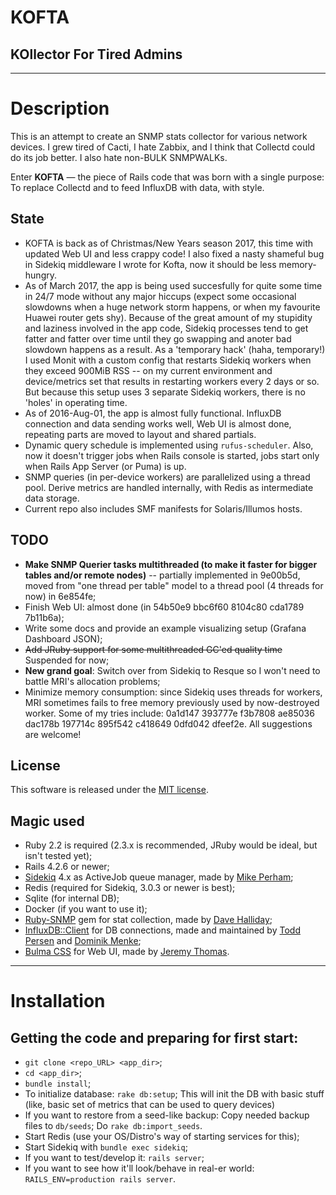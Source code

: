 # KOFTA
## KOllector For Tired Admins

---

# Description
This is an attempt to create an SNMP stats collector for various network devices.
I grew tired of Cacti, I hate Zabbix, and I think that Collectd could do its job
better. I also hate non-BULK SNMPWALKs.

Enter **KOFTA** — the piece of Rails code that was born with a single purpose: To
replace Collectd and to feed InfluxDB with data, with style.

## State
* KOFTA is back as of Christmas/New Years season 2017, this time with updated Web UI and less crappy code! I also fixed a nasty shameful bug in Sidekiq middleware I wrote for Kofta, now it should be less memory-hungry.
* As of March 2017, the app is being used succesfully for quite some time in 24/7 mode without any major hiccups (expect some occasional slowdowns when a huge network storm happens, or when my favourite Huawei router gets shy). Because of the great amount of my stupidity and laziness involved in the app code, Sidekiq processes tend to get fatter and fatter over time until they go swapping and anoter bad slowdown happens as a result. As a 'temporary hack' (haha, temporary!) I used Monit with a custom config that restarts Sidekiq workers when they exceed 900MiB RSS -- on my current environment and device/metrics set that results in restarting workers every 2 days or so. But because this setup uses 3 separate Sidekiq workers, there is no 'holes' in operating time.
* As of 2016-Aug-01, the app is almost fully functional. InfluxDB connection and data sending works well, Web UI is almost done, repeating parts are moved to layout and shared partials.
* Dynamic query schedule is implemented using `rufus-scheduler`. Also, now it doesn't trigger jobs when Rails console is started, jobs start only when Rails App Server (or Puma) is up.
* SNMP queries (in per-device workers) are parallelized using a thread pool. Derive metrics are handled internally, with Redis as intermediate data storage.
* Current repo also includes SMF manifests for Solaris/Illumos hosts.

## TODO
* **Make SNMP Querier tasks multithreaded (to make it faster for bigger tables and/or remote nodes)** -- partially implemented in 9e00b5d, moved from "one thread per table" model to a thread pool (4 threads for now) in 6e854fe;
* Finish Web UI: almost done (in 54b50e9 bbc6f60 8104c80 cda1789 7b11b6a);
* Write some docs and provide an example visualizing setup (Grafana Dashboard JSON);
* ~~Add JRuby support for some multithreaded GC'ed quality time~~ Suspended for now;
* **New grand goal**: Switch over from Sidekiq to Resque so I won't need to battle MRI's allocation problems;
* Minimize memory consumption: since Sidekiq uses threads for workers, MRI sometimes fails to free memory previously used by now-destroyed worker. Some of my tries include: 0a1d147 393777e f3b7808 ae85036 dac178b 197714c 895f542 c418649 0dfd042 dfeef2e. All suggestions are welcome!

## License
This software is released under the [MIT license](https://opensource.org/licenses/MIT).

## Magic used
* Ruby 2.2 is required (2.3.x is recommended, JRuby would be ideal, but isn't tested yet);
* Rails 4.2.6 or newer;
* [Sidekiq](https://github.com/mperham/sidekiq) 4.x as ActiveJob queue manager, made by [Mike Perham](https://github.com/mperham);
* Redis (required for Sidekiq, 3.0.3 or newer is best);
* Sqlite (for internal DB);
* Docker (if you want to use it);
* [Ruby-SNMP](https://github.com/hallidave/ruby-snmp) gem for stat collection, made by [Dave Halliday](https://github.com/hallidave);
* [InfluxDB::Client](https://github.com/influxdata/influxdb-ruby) for DB connections, made and maintained by [Todd Persen](https://github.com/toddboom) and [Dominik Menke](https://github.com/dmke);
* [Bulma CSS](http://bulma.io/) for Web UI, made by [Jeremy Thomas](https://github.com/jgthms).

---

# Installation
## Getting the code and preparing for first start:
* `git clone <repo_URL> <app_dir>`;
* `cd <app_dir>`;
* `bundle install`;
* To initialize database: `rake db:setup`;
   This will init the DB with basic stuff (like, basic set of metrics that can be used to query devices)
* If you want to restore from a seed-like backup:
   Copy needed backup files to `db/seeds`;
   Do `rake db:import_seeds`.
* Start Redis (use your OS/Distro's way of starting services for this);
* Start Sidekiq with `bundle exec sidekiq`;
* If you want to test/develop it: `rails server`;
* If you want to see how it'll look/behave in real-er world: `RAILS_ENV=production rails server`.
